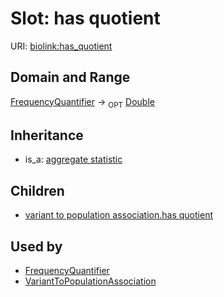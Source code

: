 # Slot: has quotient




URI: [biolink:has_quotient](https://w3id.org/biolink/vocab/has_quotient)
## Domain and Range

[FrequencyQuantifier](FrequencyQuantifier.md) ->  <sub>OPT</sub> [Double](Double.md)
## Inheritance

 *  is_a: [aggregate statistic](aggregate_statistic.md)
## Children

 *  [variant to population association.has quotient](variant_to_population_association_has_quotient.md)
## Used by

 * [FrequencyQuantifier](FrequencyQuantifier.md)
 * [VariantToPopulationAssociation](VariantToPopulationAssociation.md)
